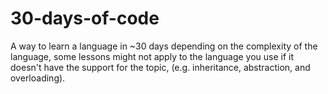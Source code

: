 # 30-days-of-code
A way to learn a language in ~30 days depending on the complexity of the language, some lessons might not apply to the language you use if it doesn't have the support for the topic, (e.g. inheritance, abstraction, and overloading).

